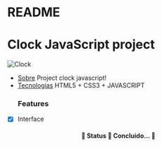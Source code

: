 # README

<h1>Clock JavaScript project</h1>

![Clock](https://media.giphy.com/media/WcLjkBh5lGZnT9lRNZ/giphy.gif)

<!--ts-->

- [Sobre](#Sobre)
  Project clock javascript!
- [Tecnologias](#tecnologias)
  HTML5 + CSS3 + JAVASCRIPT
  ### Features

* [x] Interface

<h4 align="center"> 
	🚧  Status 🚀 Concluido...  🚧
</h4>
